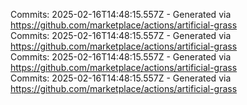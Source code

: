 Commits: 2025-02-16T14:48:15.557Z - Generated via https://github.com/marketplace/actions/artificial-grass
<br>
Commits: 2025-02-16T14:48:15.557Z - Generated via https://github.com/marketplace/actions/artificial-grass
<br>
Commits: 2025-02-16T14:48:15.557Z - Generated via https://github.com/marketplace/actions/artificial-grass
<br>
Commits: 2025-02-16T14:48:15.557Z - Generated via https://github.com/marketplace/actions/artificial-grass
<br>
